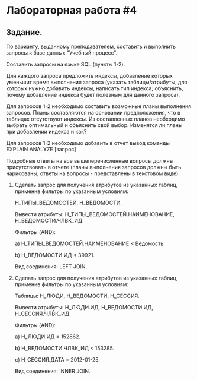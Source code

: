 # Лабораторная работа #4
## Задание.

По варианту, выданному преподавателем, составить и выполнить запросы к базе данных "Учебный процесс".

Составить запросы на языке SQL (пункты 1-2).

Для каждого запроса предложить индексы, добавление которых уменьшит время выполнения запроса (указать таблицы/атрибуты, для которых нужно добавить индексы, написать тип индекса; объяснить, почему добавление индекса будет полезным для данного запроса).

Для запросов 1-2 необходимо составить возможные планы выполнения запросов. Планы составляются на основании предположения, что в таблицах отсутствуют индексы. Из составленных планов необходимо выбрать оптимальный и объяснить свой выбор.
Изменятся ли планы при добавлении индекса и как?

Для запросов 1-2 необходимо добавить в отчет вывод команды EXPLAIN ANALYZE [запрос]

Подробные ответы на все вышеперечисленные вопросы должны присутствовать в отчете (планы выполнения запросов должны быть нарисованы, ответы на вопросы - представлены в текстовом виде).

1. Сделать запрос для получения атрибутов из указанных таблиц, применив фильтры по указанным условиям:

    Н_ТИПЫ_ВЕДОМОСТЕЙ, Н_ВЕДОМОСТИ.
    
    Вывести атрибуты: Н_ТИПЫ_ВЕДОМОСТЕЙ.НАИМЕНОВАНИЕ, Н_ВЕДОМОСТИ.ЧЛВК_ИД.
    
    Фильтры (AND):
    
    a) Н_ТИПЫ_ВЕДОМОСТЕЙ.НАИМЕНОВАНИЕ < Ведомость.
    
    b) Н_ВЕДОМОСТИ.ИД < 39921.
    
    Вид соединения: LEFT JOIN.

2. Сделать запрос для получения атрибутов из указанных таблиц, применив фильтры по указанным условиям:

    Таблицы: Н_ЛЮДИ, Н_ВЕДОМОСТИ, Н_СЕССИЯ.
    
    Вывести атрибуты: Н_ЛЮДИ.ИД, Н_ВЕДОМОСТИ.ИД, Н_СЕССИЯ.ЧЛВК_ИД.
    
    Фильтры (AND):
    
    a) Н_ЛЮДИ.ИД = 152862.
    
    b) Н_ВЕДОМОСТИ.ЧЛВК_ИД < 153285.
    
    c) Н_СЕССИЯ.ДАТА = 2012-01-25.
        
    Вид соединения: INNER JOIN.